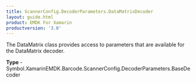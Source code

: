 ```yaml
---
title: ScannerConfig.DecoderParameters.DataMatrixDecoder
layout: guide.html 
product: EMDK For Xamarin 
productversion: '3.0' 
---
```

The DataMatrix class provides access to parameters that are available for the DataMatrix decoder.

**Type** - Symbol.XamarinEMDK.Barcode.ScannerConfig.DecoderParameters.BaseDecoder



